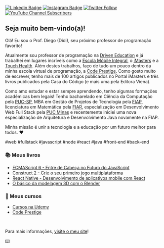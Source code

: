 [![Linkedin Badge](https://img.shields.io/badge/-LinkedIn-blue?style=flat&logo=Linkedin&logoColor=white&link=https://www.linkedin.com/in/diegopinho/)](https://www.linkedin.com/in/diegopinho/)
[![Instagram Badge](https://img.shields.io/badge/-Instagram-C13584?style=flat&labelColor=C13584&logo=instagram&logoColor=white&link=https://www.instagram.com/profdiegopinho/)](https://www.instagram.com/profdidipinho/)
[![Twitter Follow](https://img.shields.io/twitter/follow/DiegoPinho?style=social)](https://twitter.com/DiegoPinho)
[![YouTube Channel Subscribers](https://img.shields.io/youtube/channel/subscribers/UC-7TVZ9yNWzWA4iRW5umbjw?style=social)](https://www.youtube.com/channel/UC-7TVZ9yNWzWA4iRW5umbjw)


## Seja muito bem-vindo(a)!

Olá! Eu sou o Prof. Diego (Didi), seu próximo professor de programação favorito!

Atualmente sou professor de programação na [Driven Education](https://www.driven.com.br/) e já trabalhei em lugares incríveis como a [Escola Móbile Integral](http://www.escolamobile.com.br/), o [iMasters](https://imasters.com.br/) e a [Touch Health](https://touchhealth.com.br/). Além destes trabalhos, faço de tudo um pouco dentro da minha escola virtual de programação, a [Code Prestige](https://www.codeprestige.com.br/). Como gosto muito de escrever, tenho mais de 100 artigos publicados no Portal iMasters e três livros publicados pela Casa do Código (e mais uma pela Editora Viena).

Como amo estudar e estar sempre aprendendo, tenho algumas formações acadêmicas bem legais! Tenho bacharelado em Ciência da Computação pela [PUC-SP](https://www.pucsp.br/home), MBA em Gestão de Projetos de Tecnologia pela [FIAP](https://www.fiap.com.br/), licenciatura em Matemática pela [FIAR](http://www.fiar.com.br/), especialização em Desenvolvimento Web Full Stack pela [PUC Minas](https://www.pucminas.br/main/Paginas/default.aspx) e recentemente iniciei uma nova especialização de Arquitetura e Desenvolvimento Java novamente na FIAP.

Minha missão é unir a tecnologia e a educação por um futuro melhor para todos. ❤️

#web #fullstack #javascript #node #react #java #front-end #back-end

### 📚 Meus livros
- [ECMAScript 6 - Entre de Cabeça no Futuro do JavaScript](https://www.entendendoes6.com.br/)
- [Construct 2 - Crie o seu primeiro jogo multiplataforma](https://www.casadocodigo.com.br/products/livro-construct2)
- [React Native - Desenvolvimento de aplicativos mobile com React](https://livroreactnative.com.br/)
- [O básico da modelagem 3D com o Blender](https://www.lojaviena.com.br/editoraviena/produtos-detalhes/0FOOQLPJ/Blender.html)

### 🧠 Meus cursos
- [Cursos na Udemy](https://www.udemy.com/user/diegomartinsdepinho/)
- [Code Prestige](https://www.codeprestige.com.br/)

<br />

Para mais informações, [visite o meu site](https://diegopinho.com.br)!

⌨️
